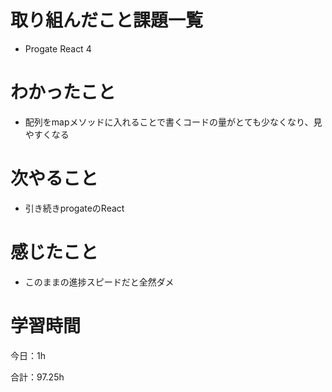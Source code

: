 # 取り組んだこと課題一覧
- Progate React 4
# わかったこと
- 配列をmapメソッドに入れることで書くコードの量がとても少なくなり、見やすくなる
# 次やること
- 引き続きprogateのReact
# 感じたこと
- このままの進捗スピードだと全然ダメ
# 学習時間
今日：1h

合計：97.25h